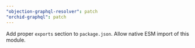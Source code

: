 ```yaml
---
"objection-graphql-resolver": patch
"orchid-graphql": patch
---
```


Add proper `exports` section to `package.json`. Allow native ESM import of this module.
